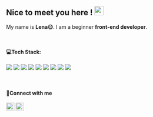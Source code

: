 <h2> Nice to meet you here ! <img src="https://media.giphy.com/media/hvRJCLFzcasrR4ia7z/giphy.gif" width="25px"> </h2>
<p>My name is <b>Lena😉</b>. I am a beginner <b>front-end developer</b>.</p>
</br>
<h4>💻Tech Stack:</h4>
<p>
<img src="https://img.shields.io/badge/-HTML-333333?style=flat&logo=HTML5&logoColor=E34F26"></img>
<img src="https://img.shields.io/badge/-CSS-333333?style=flat&logo=CSS3&logoColor=1572B6"></img>
<img src="https://img.shields.io/badge/-SASS/SCSS-333333?style=flat&logo=SASS"></img>
<img src="https://img.shields.io/badge/-Bootstrap-333333?style=flat&logo=Bootstrap"></img>
<img src="https://img.shields.io/badge/-JavaScript-333333?style=flat&logo=javascript"></img>
<img src="https://img.shields.io/badge/-Vue.js-333333?style=flat&logo=vue.js"></img>
<img src="https://img.shields.io/badge/-Git-333333?style=flat&logo=git"></img>
<img src="https://img.shields.io/badge/-Figma-333333?style=flat&logo=figma"></img>
<img src="https://img.shields.io/badge/-Photoshop-333333?style=flat&logo=adobe-photoshop"></img>
</p>
</br>
<h4>🤝Connect with me</h4>
<p>
<a href="http://www.linkedin.com/in/lenosta"><img width="22px" src="https://cdn.jsdelivr.net/npm/simple-icons@v3/icons/linkedin.svg" /></a>
<a href="https://t.me/lenosta25"><img  width="22px" src="https://cdn.jsdelivr.net/npm/simple-icons@v3/icons/telegram.svg" /></a>
</p>

<!--
**lenosta25/lenosta25** is a ✨ _special_ ✨ repository because its `README.md` (this file) appears on your GitHub profile.
Here are some ideas to get you started:

- 🔭 I’m currently working on ...
- 🌱 I’m currently learning ...
- 👯 I’m looking to collaborate on ...
- 🤔 I’m looking for help with ...
- 💬 Ask me about ...
- 📫 How to reach me: ...
- 😄 Pronouns: ...
- ⚡ Fun fact: ...
-->
